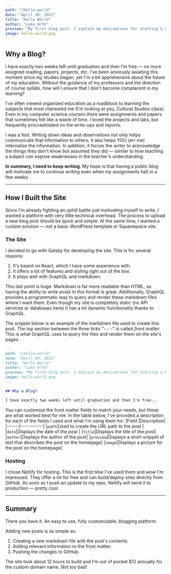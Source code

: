 ```yaml
---
path: "/hello-world"
date: "April 30, 2021"
title: "Hello World"
author: "Luke Orth"
preview: "My first blog post. I explain my motivations for starting a blog and some of the technical aspects that went into creating it."
image: hello-world.png
---
```


## Why a Blog?

I have exactly two weeks left until graduation and then I'm free — no more assigned reading, papers, projects, etc. I've been anxiously awaiting this moment since my studies began, yet I'm a bit apprehensive about the future of my education. Without the guidance of my professors and the direction of course syllabi, how will I ensure that I don't become complacent in my learning?

I've often viewed organized education as a roadblock to learning the subjects that most interested me (I'm looking at you, Cultural Studies class). Even in my computer science courses there were assignments and papers that sometimes felt like a waste of time. I loved the projects and labs, but frequently procrastinated on the write-ups and reports.

I was a fool. Writing down ideas and observations not only helps communicate that information to others, it also helps YOU (err me) internalize the information. In addition, it forces the writer to acknowledge the things they don't know but assumed they did — similar to how teaching a subject can expose weaknesses in the teacher's understanding.

**In summary, I need to keep writing**. My hope is that having a public blog will motivate me to continue writing even when my assignments halt in a few weeks.

---

## How I Built the Site

Since I'm already fighting an uphill battle just motivating myself to write, I wanted a platform with very little technical overhead. The process to upload a new blog post should be quick and simple. At the same time, I wanted a custom solution — not a basic WordPress template or Squarespace site.

### The Site

I decided to go with Gatsby for developing the site. This is for several reasons:

1. It's based on React, which I have some experience with.
2. It offers a lot of features and styling right out of the box.
3. It plays well with GraphQL and markdown.

This last point is huge. Markdown is far more readable than HTML, so having the ability to write posts in this format is great. Additionally, GraphQL provides a programmatic way to query and render these markdown files where I want them. Even though my site is completely static (no API services or databases here) it has a lot dynamic functionality thanks to GraphQL.

The snippet below is an example of the markdown file used to create this post. The top section between the three ticks "- - -" is called _front matter_. This is what GraphQL uses to query the files and render them on the site's pages.

```markdown
---
path: "/hello-world"
date: "April 30, 2021"
title: "Hello World"
author: "Luke Orth"
preview: "My first blog post. I explain my motivations for starting a blog and some of the technical aspects that went into creating it."
image: hello-world.png
---

## Why a Blog?

I have exactly two weeks left until graduation and then I'm free...
```

You can customize the front matter fields to match your needs, but these are what worked best for me. In the table below, I've provided a description for each of the fields I used and what I'm using them for:
|Field |Description|
|------|-----------|
|`path`|Used to create the URL path to the post |
|`date`|Displays the date of the post |
|`title`|Displays the title of the post|
|`author`|Displays the author of the post|
|`preview`|Displays a short snippet of text that describes the post on the homepage|
|`image`|Displays a picture for the post on the homepage|

### Hosting

I chose Netlify for hosting. This is the first time I've used them and _wow_ I'm impressed. They offer a lot for free and can build/deploy sites directly from GitHub. As soon as I push an update to my repo, Netlify will send it to production — pretty cool.

---

## Summary

There you have it. An easy to use, fully customizable, blogging platform.

Adding new posts is as simple as:

1. Creating a new markdown file with the post's contents.
2. Adding relevant information to the front matter.
3. Pushing the changes to GitHub.

The site took about 12 hours to build and I'm out of pocket $12 annually for the custom domain name. Not too bad!
